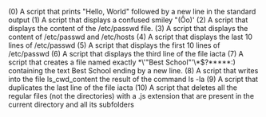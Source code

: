 (0) A script that prints "Hello, World" followed by a new line in the standard output
(1) A script that displays a confused smiley "(Ôo)'
(2) A script that displays the content of the /etc/passwd file.
(3) A script that displays the content of /etc/passwd and /etc/hosts 
(4) A script that displays the last 10 lines of /etc/passwd
(5) A script that displays the first 10 lines of /etc/passwd
(6) A script that displays the third line of the file iacta
(7) A script that creates a file named exactly \*\\'"Best School"\'\\*$\?\*\*\*\*\*:) containing the text Best School ending by a new line.
(8) A script that writes into the file ls_cwd_content the result of the command ls -la 
(9) A script that duplicates the last line of the file iacta
(10) A script that deletes all the regular files (not the directories) with a .js extension that are present in the current directory and all its subfolders
